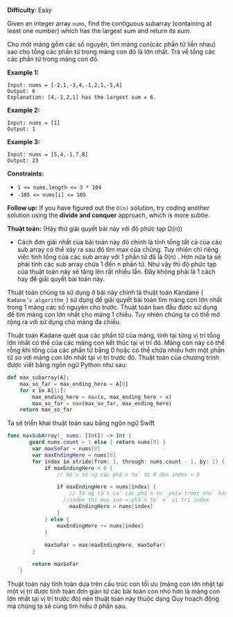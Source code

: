 **Difficulty**: Easy

Given an integer array `nums`, find the contiguous subarray (containing at least one number) which has the largest sum and return *its sum*.

Cho một mảng gồm các số nguyên, tìm mảng con(các phần tử liền nhau) sao cho tổng các phần tử trong mảng con đó là lớn nhất. Trả về tổng các các phần tử trong mảng con đó.

**Example 1:**

```
Input: nums = [-2,1,-3,4,-1,2,1,-5,4]
Output: 6
Explanation: [4,-1,2,1] has the largest sum = 6.
```

**Example 2:**

```
Input: nums = [1]
Output: 1
```

**Example 3:**

```
Input: nums = [5,4,-1,7,8]
Output: 23
```

 

**Constraints:**

- `1 <= nums.length <= 3 * 104`
- `-105 <= nums[i] <= 105`

 

**Follow up:** If you have figured out the `O(n)` solution, try coding another solution using the **divide and conquer** approach, which is more subtle.



**Thuật toán:** (Hãy thử giải quyết bài này với độ phức tạp O(n))

- Cách đơn giải nhất của bài toán này đó chính là tính tổng tất cả của các sub array có thể xảy ra sau đó tìm max của chúng. Tuy nhiên chỉ riêng việc tính tổng của các sub array với 1 phần tử đã là 0(n) . Hơn nữa ta sẽ phải tính các sub array chứa 1 đến n phần tử. Như vậy thì độ phức tạp của thuật toán này sẽ tăng lên rất nhiều lần. Đây không phải là 1 cách hay để giải quyết bài toán này.



Thuật toán chúng ta sử dụng ở bài này chính là thuật toán Kandane ( `Kadane’s algorithm `)  sử dụng để giải quyết bài toán tìm mảng con lớn nhất trong 1 mảng các số nguyên cho trước. Thuật toán ban đầu được sử dụng để tìm mảng con lớn nhất cho mảng 1 chiều. Tuy nhiên chúng ta có thể mở rộng ra với sử dụng cho mảng đa chiều.

Thuật toán Kadane quét qua các phần tử của mảng, tính tại từng vị trí tổng lớn nhất có thể của các mảng con kết thúc tại vị trí đó. Mảng con này có thể rỗng khi tổng của các phần tử bằng 0 hoặc có thể chứa nhiều hơn một phần tử so với mảng con lớn nhất tại vị trí trước đó. Thuật toán của chương trình được viết bằng ngôn ngữ Python như sau:

```python
def max_subarray(A):
    max_so_far = max_ending_here = A[0]
    for x in A[1:]:
        max_ending_here = max(x, max_ending_here + x)
        max_so_far = max(max_so_far, max_ending_here)
    return max_so_far
```



Ta sẽ triển khai thuật toán sau bằng ngôn ngữ Swift 

```swift 
func maxSubArray(_ nums: [Int]) -> Int {
       guard nums.count > 1 else { return nums[0] }
        var maxSoFar = nums[0]
        var maxEndingHere = nums[0]
        for index in stride(from: 1, through: nums.count - 1, by: 1) {
            if maxEndingHere < 0 {
                // Nếu tổng các phần tử từ 0 đên index < 0

                if maxEndingHere < nums[index] {
                    // Tổng tất cả các phần tử phía trước nhỏ hơn phần tử vị trí
                  //index thì max sum = phần tử ở vị trí index
                    maxEndingHere = nums[index]
                }
            } else {
                maxEndingHere += nums[index]
            }
						
            maxSoFar = max(maxEndingHere, maxSoFar)
        }

        return maxSoFar
    }
```



Thuật toán này tính toán dựa trên cấu trúc con tối ưu (mảng con lớn nhật tại một vị trí được tính toán đơn giản từ các bài toán con nhỏ hơn là mảng con lớn nhất tại vị trí trước đó) nên thuật toán này thuộc dạng Quy hoạch động mà chúng ta sẽ cùng tìm hiểu ở phần sau.







